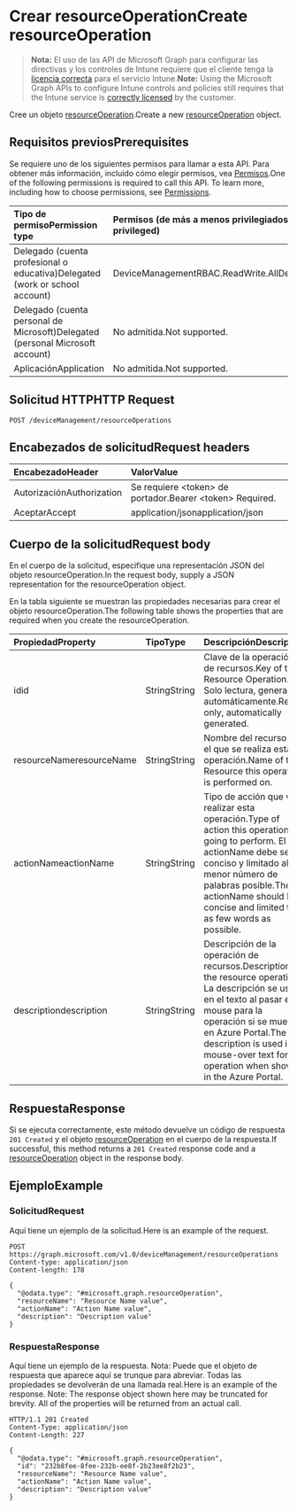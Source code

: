 # <a name="create-resourceoperation"></a><span data-ttu-id="f0db0-101">Crear resourceOperation</span><span class="sxs-lookup"><span data-stu-id="f0db0-101">Create resourceOperation</span></span>

> <span data-ttu-id="f0db0-102">**Nota:** El uso de las API de Microsoft Graph para configurar las directivas y los controles de Intune requiere que el cliente tenga la [licencia correcta](https://go.microsoft.com/fwlink/?linkid=839381) para el servicio Intune.</span><span class="sxs-lookup"><span data-stu-id="f0db0-102">**Note:** Using the Microsoft Graph APIs to configure Intune controls and policies still requires that the Intune service is [correctly licensed](https://go.microsoft.com/fwlink/?linkid=839381) by the customer.</span></span>

<span data-ttu-id="f0db0-103">Cree un objeto [resourceOperation](../resources/intune_rbac_resourceoperation.md).</span><span class="sxs-lookup"><span data-stu-id="f0db0-103">Create a new [resourceOperation](../resources/intune_rbac_resourceoperation.md) object.</span></span>
## <a name="prerequisites"></a><span data-ttu-id="f0db0-104">Requisitos previos</span><span class="sxs-lookup"><span data-stu-id="f0db0-104">Prerequisites</span></span>
<span data-ttu-id="f0db0-p101">Se requiere uno de los siguientes permisos para llamar a esta API. Para obtener más información, incluido cómo elegir permisos, vea [Permisos](../../../concepts/permissions_reference.md).</span><span class="sxs-lookup"><span data-stu-id="f0db0-p101">One of the following permissions is required to call this API. To learn more, including how to choose permissions, see [Permissions](../../../concepts/permissions_reference.md).</span></span>

|<span data-ttu-id="f0db0-107">Tipo de permiso</span><span class="sxs-lookup"><span data-stu-id="f0db0-107">Permission type</span></span>|<span data-ttu-id="f0db0-108">Permisos (de más a menos privilegiados)</span><span class="sxs-lookup"><span data-stu-id="f0db0-108">Permissions (from most to least privileged)</span></span>|
|:---|:---|
|<span data-ttu-id="f0db0-109">Delegado (cuenta profesional o educativa)</span><span class="sxs-lookup"><span data-stu-id="f0db0-109">Delegated (work or school account)</span></span>|<span data-ttu-id="f0db0-110">DeviceManagementRBAC.ReadWrite.All</span><span class="sxs-lookup"><span data-stu-id="f0db0-110">DeviceManagementRBAC.ReadWrite.All</span></span>|
|<span data-ttu-id="f0db0-111">Delegado (cuenta personal de Microsoft)</span><span class="sxs-lookup"><span data-stu-id="f0db0-111">Delegated (personal Microsoft account)</span></span>|<span data-ttu-id="f0db0-112">No admitida.</span><span class="sxs-lookup"><span data-stu-id="f0db0-112">Not supported.</span></span>|
|<span data-ttu-id="f0db0-113">Aplicación</span><span class="sxs-lookup"><span data-stu-id="f0db0-113">Application</span></span>|<span data-ttu-id="f0db0-114">No admitida.</span><span class="sxs-lookup"><span data-stu-id="f0db0-114">Not supported.</span></span>|

## <a name="http-request"></a><span data-ttu-id="f0db0-115">Solicitud HTTP</span><span class="sxs-lookup"><span data-stu-id="f0db0-115">HTTP Request</span></span>
<!-- {
  "blockType": "ignored"
}
-->
``` http
POST /deviceManagement/resourceOperations
```

## <a name="request-headers"></a><span data-ttu-id="f0db0-116">Encabezados de solicitud</span><span class="sxs-lookup"><span data-stu-id="f0db0-116">Request headers</span></span>
|<span data-ttu-id="f0db0-117">Encabezado</span><span class="sxs-lookup"><span data-stu-id="f0db0-117">Header</span></span>|<span data-ttu-id="f0db0-118">Valor</span><span class="sxs-lookup"><span data-stu-id="f0db0-118">Value</span></span>|
|:---|:---|
|<span data-ttu-id="f0db0-119">Autorización</span><span class="sxs-lookup"><span data-stu-id="f0db0-119">Authorization</span></span>|<span data-ttu-id="f0db0-120">Se requiere &lt;token&gt; de portador.</span><span class="sxs-lookup"><span data-stu-id="f0db0-120">Bearer &lt;token&gt; Required.</span></span>|
|<span data-ttu-id="f0db0-121">Aceptar</span><span class="sxs-lookup"><span data-stu-id="f0db0-121">Accept</span></span>|<span data-ttu-id="f0db0-122">application/json</span><span class="sxs-lookup"><span data-stu-id="f0db0-122">application/json</span></span>|

## <a name="request-body"></a><span data-ttu-id="f0db0-123">Cuerpo de la solicitud</span><span class="sxs-lookup"><span data-stu-id="f0db0-123">Request body</span></span>
<span data-ttu-id="f0db0-124">En el cuerpo de la solicitud, especifique una representación JSON del objeto resourceOperation.</span><span class="sxs-lookup"><span data-stu-id="f0db0-124">In the request body, supply a JSON representation for the resourceOperation object.</span></span>

<span data-ttu-id="f0db0-125">En la tabla siguiente se muestran las propiedades necesarias para crear el objeto resourceOperation.</span><span class="sxs-lookup"><span data-stu-id="f0db0-125">The following table shows the properties that are required when you create the resourceOperation.</span></span>

|<span data-ttu-id="f0db0-126">Propiedad</span><span class="sxs-lookup"><span data-stu-id="f0db0-126">Property</span></span>|<span data-ttu-id="f0db0-127">Tipo</span><span class="sxs-lookup"><span data-stu-id="f0db0-127">Type</span></span>|<span data-ttu-id="f0db0-128">Descripción</span><span class="sxs-lookup"><span data-stu-id="f0db0-128">Description</span></span>|
|:---|:---|:---|
|<span data-ttu-id="f0db0-129">id</span><span class="sxs-lookup"><span data-stu-id="f0db0-129">id</span></span>|<span data-ttu-id="f0db0-130">String</span><span class="sxs-lookup"><span data-stu-id="f0db0-130">String</span></span>|<span data-ttu-id="f0db0-131">Clave de la operación de recursos.</span><span class="sxs-lookup"><span data-stu-id="f0db0-131">Key of the Resource Operation.</span></span> <span data-ttu-id="f0db0-132">Solo lectura, generada automáticamente.</span><span class="sxs-lookup"><span data-stu-id="f0db0-132">Read-only, automatically generated.</span></span>|
|<span data-ttu-id="f0db0-133">resourceName</span><span class="sxs-lookup"><span data-stu-id="f0db0-133">resourceName</span></span>|<span data-ttu-id="f0db0-134">String</span><span class="sxs-lookup"><span data-stu-id="f0db0-134">String</span></span>|<span data-ttu-id="f0db0-135">Nombre del recurso en el que se realiza esta operación.</span><span class="sxs-lookup"><span data-stu-id="f0db0-135">Name of the Resource this operation is performed on.</span></span>|
|<span data-ttu-id="f0db0-136">actionName</span><span class="sxs-lookup"><span data-stu-id="f0db0-136">actionName</span></span>|<span data-ttu-id="f0db0-137">String</span><span class="sxs-lookup"><span data-stu-id="f0db0-137">String</span></span>|<span data-ttu-id="f0db0-138">Tipo de acción que va a realizar esta operación.</span><span class="sxs-lookup"><span data-stu-id="f0db0-138">Type of action this operation is going to perform.</span></span> <span data-ttu-id="f0db0-139">El actionName debe ser conciso y limitado al menor número de palabras posible.</span><span class="sxs-lookup"><span data-stu-id="f0db0-139">The actionName should be concise and limited to as few words as possible.</span></span>|
|<span data-ttu-id="f0db0-140">description</span><span class="sxs-lookup"><span data-stu-id="f0db0-140">description</span></span>|<span data-ttu-id="f0db0-141">String</span><span class="sxs-lookup"><span data-stu-id="f0db0-141">String</span></span>|<span data-ttu-id="f0db0-142">Descripción de la operación de recursos.</span><span class="sxs-lookup"><span data-stu-id="f0db0-142">Description of the resource operation.</span></span> <span data-ttu-id="f0db0-143">La descripción se usa en el texto al pasar el mouse para la operación si se muestra en Azure Portal.</span><span class="sxs-lookup"><span data-stu-id="f0db0-143">The description is used in mouse-over text for the operation when shown in the Azure Portal.</span></span>|



## <a name="response"></a><span data-ttu-id="f0db0-144">Respuesta</span><span class="sxs-lookup"><span data-stu-id="f0db0-144">Response</span></span>
<span data-ttu-id="f0db0-145">Si se ejecuta correctamente, este método devuelve un código de respuesta `201 Created` y el objeto [resourceOperation](../resources/intune_rbac_resourceoperation.md) en el cuerpo de la respuesta.</span><span class="sxs-lookup"><span data-stu-id="f0db0-145">If successful, this method returns a `201 Created` response code and a [resourceOperation](../resources/intune_rbac_resourceoperation.md) object in the response body.</span></span>

## <a name="example"></a><span data-ttu-id="f0db0-146">Ejemplo</span><span class="sxs-lookup"><span data-stu-id="f0db0-146">Example</span></span>
### <a name="request"></a><span data-ttu-id="f0db0-147">Solicitud</span><span class="sxs-lookup"><span data-stu-id="f0db0-147">Request</span></span>
<span data-ttu-id="f0db0-148">Aquí tiene un ejemplo de la solicitud.</span><span class="sxs-lookup"><span data-stu-id="f0db0-148">Here is an example of the request.</span></span>
``` http
POST https://graph.microsoft.com/v1.0/deviceManagement/resourceOperations
Content-type: application/json
Content-length: 178

{
  "@odata.type": "#microsoft.graph.resourceOperation",
  "resourceName": "Resource Name value",
  "actionName": "Action Name value",
  "description": "Description value"
}
```

### <a name="response"></a><span data-ttu-id="f0db0-149">Respuesta</span><span class="sxs-lookup"><span data-stu-id="f0db0-149">Response</span></span>
<span data-ttu-id="f0db0-p105">Aquí tiene un ejemplo de la respuesta. Nota: Puede que el objeto de respuesta que aparece aquí se trunque para abreviar. Todas las propiedades se devolverán de una llamada real.</span><span class="sxs-lookup"><span data-stu-id="f0db0-p105">Here is an example of the response. Note: The response object shown here may be truncated for brevity. All of the properties will be returned from an actual call.</span></span>
``` http
HTTP/1.1 201 Created
Content-Type: application/json
Content-Length: 227

{
  "@odata.type": "#microsoft.graph.resourceOperation",
  "id": "232b8fee-8fee-232b-ee8f-2b23ee8f2b23",
  "resourceName": "Resource Name value",
  "actionName": "Action Name value",
  "description": "Description value"
}
```



